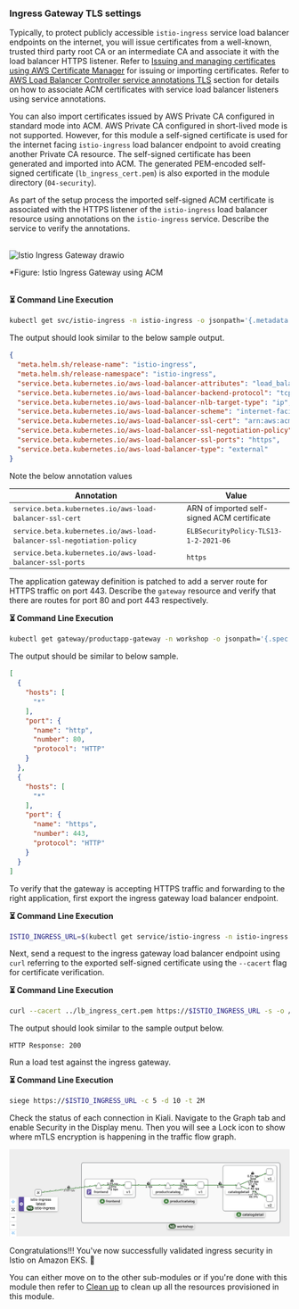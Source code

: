 ### Ingress Gateway TLS settings

Typically, to protect publicly accessible `istio-ingress` service load balancer endpoints on the internet, you will issue certificates from a well-known, trusted third party root CA or an intermediate CA and associate it with the load balancer HTTPS listener. Refer to [Issuing and managing certificates using AWS Certificate Manager](https://docs.aws.amazon.com/acm/latest/userguide/gs.html) for issuing or importing certificates. Refer to [AWS Load Balancer Controller service annotations TLS](https://kubernetes-sigs.github.io/aws-load-balancer-controller/v2.7/guide/service/annotations/#tls) section for details on how to associate ACM certificates with service load balancer listeners using service annotations.

You can also import certificates issued by AWS Private CA configured in standard mode into ACM. AWS Private CA configured in short-lived mode is not supported. However, for this module a self-signed certificate is used for the internet facing `istio-ingress` load balancer endpoint to avoid creating another Private CA resource. The self-signed certificate has been generated and imported into ACM. The generated PEM-encoded self-signed certificate (`lb_ingress_cert.pem`) is also exported in the module directory (`04-security`).

As part of the setup process the imported self-signed ACM certificate is associated with the HTTPS listener of the `istio-ingress` load balancer resource using annotations on the `istio-ingress` service. Describe the service to verify the annotations.
<br/><br/>

![Istio Ingress Gateway drawio](https://github.com/aws-samples/istio-on-eks/assets/71530829/08a1fa31-a61e-475c-b1be-ebc7deaa95d9)

*Figure: Istio Ingress Gateway using ACM
<br/><br/>

**:hourglass_flowing_sand: Command Line Execution**

```bash
kubectl get svc/istio-ingress -n istio-ingress -o jsonpath='{.metadata.annotations}' | jq -r
```

The output should look similar to the below sample output.

```json
{
  "meta.helm.sh/release-name": "istio-ingress",
  "meta.helm.sh/release-namespace": "istio-ingress",
  "service.beta.kubernetes.io/aws-load-balancer-attributes": "load_balancing.cross_zone.enabled=true",
  "service.beta.kubernetes.io/aws-load-balancer-backend-protocol": "tcp",
  "service.beta.kubernetes.io/aws-load-balancer-nlb-target-type": "ip",
  "service.beta.kubernetes.io/aws-load-balancer-scheme": "internet-facing",
  "service.beta.kubernetes.io/aws-load-balancer-ssl-cert": "arn:aws:acm:REGION:ACCOUNT_ID:certificate/CERT_ID",
  "service.beta.kubernetes.io/aws-load-balancer-ssl-negotiation-policy": "ELBSecurityPolicy-TLS13-1-2-2021-06",
  "service.beta.kubernetes.io/aws-load-balancer-ssl-ports": "https",
  "service.beta.kubernetes.io/aws-load-balancer-type": "external"
}
```

Note the below annotation values

| Annotation | Value |
|------------|-------|
| `service.beta.kubernetes.io/aws-load-balancer-ssl-cert` | ARN of imported self-signed ACM certificate |
| `service.beta.kubernetes.io/aws-load-balancer-ssl-negotiation-policy` | `ELBSecurityPolicy-TLS13-1-2-2021-06` |
| `service.beta.kubernetes.io/aws-load-balancer-ssl-ports` | `https` |

The application gateway definition is patched to add a server route for HTTPS traffic on port 443.
Describe the `gateway` resource and verify that there are routes for port 80 and port 443 respectively.

**:hourglass_flowing_sand: Command Line Execution**

```bash
kubectl get gateway/productapp-gateway -n workshop -o jsonpath='{.spec.servers}' | jq -r
```

The output should be similar to below sample.

```json
[
  {
    "hosts": [
      "*"
    ],
    "port": {
      "name": "http",
      "number": 80,
      "protocol": "HTTP"
    }
  },
  {
    "hosts": [
      "*"
    ],
    "port": {
      "name": "https",
      "number": 443,
      "protocol": "HTTP"
    }
  }
]
```

To verify that the gateway is accepting HTTPS traffic and forwarding to the right application, first export the ingress gateway load balancer endpoint.

**:hourglass_flowing_sand: Command Line Execution**

```bash
ISTIO_INGRESS_URL=$(kubectl get service/istio-ingress -n istio-ingress -o json | jq -r '.status.loadBalancer.ingress[0].hostname')
```

Next, send a request to the ingress gateway load balancer endpoint using `curl` referring to the exported self-signed certificate using the `--cacert` flag for certificate verification.

**:hourglass_flowing_sand: Command Line Execution**

```bash
curl --cacert ../lb_ingress_cert.pem https://$ISTIO_INGRESS_URL -s -o /dev/null -w "HTTP Response: %{http_code}\n"
```

The output should look similar to the sample output below.

```
HTTP Response: 200
```

Run a load test against the ingress gateway.

**:hourglass_flowing_sand: Command Line Execution**

```bash
siege https://$ISTIO_INGRESS_URL -c 5 -d 10 -t 2M
```

Check the status of each connection in Kiali. Navigate to the Graph tab and enable Security in the Display menu. Then you will see a Lock icon to show where mTLS encryption is happening in the traffic flow graph.

![Application graph with auto mTLS](/images/04-kiali-auto-mtls-application-graph.png)

Congratulations!!! You've now successfully validated ingress security in Istio on Amazon EKS. :tada:

You can either move on to the other sub-modules or if you're done with this module then refer to [Clean up](../README.md#clean-up) to clean up all the resources provisioned in this module.

